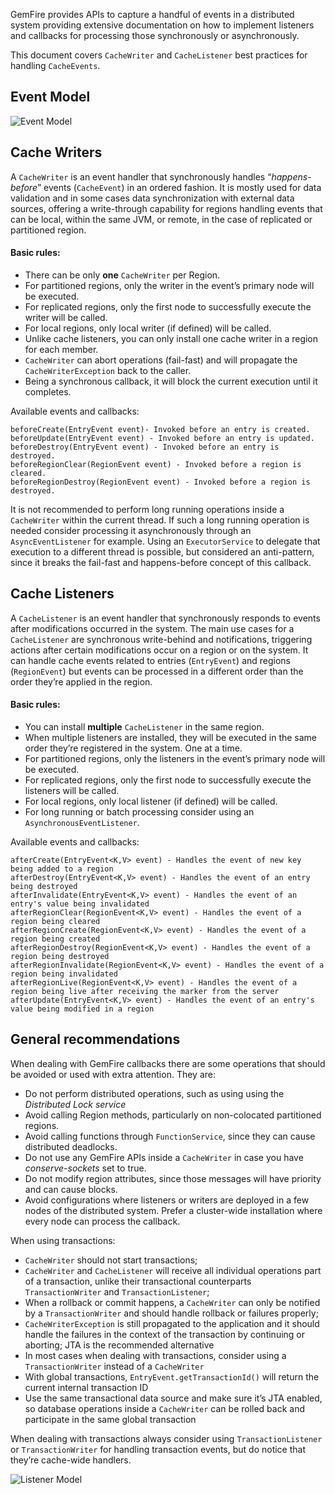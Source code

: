 GemFire provides APIs to capture a handful of events in a distributed system providing extensive documentation on how to implement listeners and callbacks for processing those synchronously or asynchronously.

This document covers `CacheWriter` and `CacheListener` best practices for handling `CacheEvents`.

## Event Model

![Event Model](https://wmarkito.files.wordpress.com/2015/03/07-events_pptx.png)

## Cache Writers

A `CacheWriter` is an event handler that synchronously handles “_happens-before_” events (`CacheEvent`) in an ordered fashion. It is mostly used for data validation and in some cases data synchronization with external data sources, offering a write-through capability for regions handling events that can be local, within the same JVM, or remote, in the case of replicated or partitioned region.

#### Basic rules:

* There can be only **one** `CacheWriter` per Region.
* For partitioned regions, only the writer in the event’s primary node will be executed.
* For replicated regions, only the first node to successfully execute the writer will be called.
* For local regions, only local writer (if defined) will be called.
* Unlike cache listeners, you can only install one cache writer in a region for each member.
* `CacheWriter` can abort operations (fail-fast) and will propagate the `CacheWriterException` back to the caller.
* Being a synchronous callback, it will block the current execution until it completes.

Available events and callbacks:

    beforeCreate(EntryEvent event)- Invoked before an entry is created.
    beforeUpdate(EntryEvent event) - Invoked before an entry is updated.
    beforeDestroy(EntryEvent event) - Invoked before an entry is destroyed.
    beforeRegionClear(RegionEvent event) - Invoked before a region is cleared.
    beforeRegionDestroy(RegionEvent event) - Invoked before a region is destroyed.

It is not recommended to perform long running operations inside a `CacheWriter` within the current thread. If such a long running operation is needed consider processing it asynchronously through an `AsyncEventListener` for example. Using an `ExecutorService` to delegate that execution to a different thread is possible, but considered an anti-pattern, since it breaks the fail-fast and happens-before concept of this callback.

## Cache Listeners

A `CacheListener` is an event handler that synchronously responds to events after modifications occurred in the system. The main use cases for a `CacheListener` are synchronous write-behind and notifications, triggering actions after certain modifications occur on a region or on the system. It can handle cache events related to entries (`EntryEvent`) and regions (`RegionEvent`) but events can be processed in a different order than the order they’re applied in the region.

#### Basic rules:

* You can install **multiple** `CacheListener` in the same region.
* When multiple listeners are installed, they will be executed in the same order they’re registered in the system. One at a time.
* For partitioned regions, only the listeners in the event’s primary node will be executed.
* For replicated regions, only the first node to successfully execute the listeners will be called.
* For local regions, only local listener (if defined) will be called.
* For long running or batch processing consider using an `AsynchronousEventListener`.

Available events and callbacks:

    afterCreate(EntryEvent<K,V> event) - Handles the event of new key being added to a region
    afterDestroy(EntryEvent<K,V> event) - Handles the event of an entry being destroyed
    afterInvalidate(EntryEvent<K,V> event) - Handles the event of an entry's value being invalidated
    afterRegionClear(RegionEvent<K,V> event) - Handles the event of a region being cleared
    afterRegionCreate(RegionEvent<K,V> event) - Handles the event of a region being created
    afterRegionDestroy(RegionEvent<K,V> event) - Handles the event of a region being destroyed
    afterRegionInvalidate(RegionEvent<K,V> event) - Handles the event of a region being invalidated
    afterRegionLive(RegionEvent<K,V> event) - Handles the event of a region being live after receiving the marker from the server
    afterUpdate(EntryEvent<K,V> event) - Handles the event of an entry's value being modified in a region

## General recommendations

When dealing with GemFire callbacks there are some operations that should be avoided or used with extra attention. They are:

* Do not perform distributed operations, such as using using the _Distributed Lock service_ 
* Avoid calling Region methods, particularly on non-colocated partitioned regions.
* Avoid calling functions through `FunctionService`, since they can cause distributed deadlocks.
* Do not use any GemFire APIs inside a `CacheWriter` in case you have _conserve-sockets_ set to true.
* Do not modify region attributes, since those messages will have priority and can cause blocks.
* Avoid configurations where listeners or writers are deployed in a few nodes of the distributed system. Prefer a cluster-wide installation where every node can process the callback.

When using transactions:
* `CacheWriter` should not start transactions;
* `CacheWriter` and `CacheListener` will receive all individual operations part of a transaction, unlike their transactional counterparts `TransactionWriter` and `TransactionListener`;
* When a rollback or commit happens, a `CacheWriter` can only be notified by a `TransactionWriter` and should handle rollback or failures properly;
* `CacheWriterException` is still propagated to the application and it should handle the failures in the context of the transaction by continuing or aborting;  JTA is the recommended alternative
* In most cases when dealing with transactions, consider using a `TransactionWriter` instead of a `CacheWriter`
* With global transactions, `EntryEvent.getTransactionId()` will return the current internal transaction ID
* Use the same transactional data source and make sure it’s JTA enabled, so database operations inside a `CacheWriter` can be rolled back and participate in the same global transaction

When dealing with transactions always consider using `TransactionListener` or `TransactionWriter` for handling transaction events, but do notice that they’re cache-wide handlers.

![Listener Model](https://wmarkito.files.wordpress.com/2015/03/gf_listener.png)